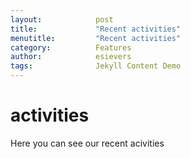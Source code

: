 ```yaml
---
layout:            post
title:             "Recent activities"
menutitle:         "Recent activities"
category:          Features
author:            esievers
tags:              Jekyll Content Demo
---
```

# activities
Here you can see our recent acivities
